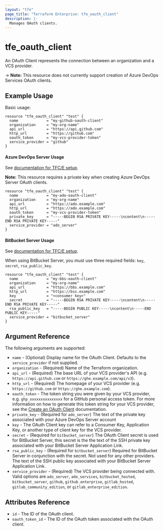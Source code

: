 ```yaml
---
layout: "tfe"
page_title: "Terraform Enterprise: tfe_oauth_client"
description: |-
  Manages OAuth clients.
---
```


# tfe_oauth_client

An OAuth Client represents the connection between an organization and a VCS
provider.

-> **Note:** This resource does not currently support creation of Azure DevOps Services OAuth clients.

## Example Usage

Basic usage:

```hcl
resource "tfe_oauth_client" "test" {
  name             = "my-github-oauth-client"
  organization     = "my-org-name"
  api_url          = "https://api.github.com"
  http_url         = "https://github.com"
  oauth_token      = "my-vcs-provider-token"
  service_provider = "github"
}
```

#### Azure DevOps Server Usage

See [documentation for TFC/E setup](https://www.terraform.io/docs/cloud/vcs/azure-devops-server.html).

**Note:** This resource requires a private key when creating Azure DevOps Server OAuth clients.

```hcl
resource "tfe_oauth_client" "test" {
  name             = "my-ado-oauth-client"
  organization     = "my-org-name"
  api_url          = "https://ado.example.com"
  http_url         = "https://ado.example.com"
  oauth_token      = "my-vcs-provider-token"
  private_key      = "-----BEGIN RSA PRIVATE KEY-----\ncontent\n-----END RSA PRIVATE KEY-----"
  service_provider = "ado_server"
}
```

#### BitBucket Server Usage

See [documentation for TFC/E setup](https://www.terraform.io/docs/cloud/vcs/bitbucket-server.html).

When using BitBucket Server, you must use three required fields: `key`, `secret`, `rsa_public_key`.


```hcl
resource "tfe_oauth_client" "test" {
  name             = "my-bbs-oauth-client"
  organization     = "my-org-name"
  api_url          = "https://bbs.example.com"
  http_url         = "https://bss.example.com"
  key              = "<consumer key>"
  secret           = "-----BEGIN RSA PRIVATE KEY-----\ncontent\n-----END RSA PRIVATE KEY-----"
  rsa_public_key   = "-----BEGIN PUBLIC KEY-----\ncontent\n-----END PUBLIC KEY-----"
  service_provider = "bitbucket_server"
}
```

## Argument Reference

The following arguments are supported:

* `name` - (Optional) Display name for the OAuth Client. Defaults to the `service_provider` if not supplied.
* `organization` - (Required) Name of the Terraform organization.
* `api_url` - (Required) The base URL of your VCS provider's API (e.g.
  `https://api.github.com` or `https://ghe.example.com/api/v3`).
* `http_url` - (Required) The homepage of your VCS provider (e.g.
  `https://github.com` or `https://ghe.example.com`).
* `oauth_token` - The token string you were given by your VCS provider, e.g. `ghp_xxxxxxxxxxxxxxx` for a GitHub personal access token. For more information on how to generate this token string for your VCS provider, see the [Create an OAuth Client](https://www.terraform.io/docs/cloud/api/oauth-clients.html#create-an-oauth-client) documentation.
* `private_key` - (Required for `ado_server`) The text of the private key associated with your Azure DevOps Server account
* `key` - The OAuth Client key can refer to a Consumer Key, Application Key,
  or another type of client key for the VCS provider.
* `secret` - (Required for `bitbucket_server`) The OAuth Client secret is used for BitBucket Server, this secret is the
  the text of the SSH private key associated with your BitBucket Server
Application Link.
* `rsa_public_key` - (Required for `bitbucket_server`) Required for BitBucket
  Server in conjunction with the secret. Not used for any other providers. The
text of the SSH public key associated with your BitBucket Server Application
Link.
* `service_provider` - (Required) The VCS provider being connected with. Valid
  options are `ado_server`, `ado_services`, `bitbucket_hosted`, `bitbucket_server`, `github`, `github_enterprise`, `gitlab_hosted`,
  `gitlab_community_edition`, or `gitlab_enterprise_edition`.

## Attributes Reference

* `id` - The ID of the OAuth client.
* `oauth_token_id` - The ID of the OAuth token associated with the OAuth client.
